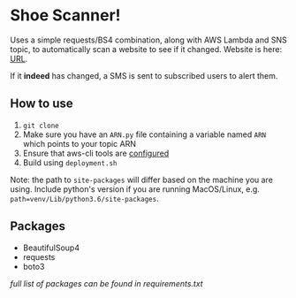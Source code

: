# Shoe Scanner!

Uses a simple requests/BS4 combination, along with AWS Lambda and SNS topic, to automatically scan a website to see if it changed. Website is here: [URL](https://eflash-sg.doverstreetmarket.com/password).

If it **indeed** has changed, a SMS is sent to subscribed users to alert them.

## How to use
1. `git clone` 
2. Make sure you have an `ARN.py` file containing a variable named `ARN` which points to your topic ARN
3. Ensure that aws-cli tools are [configured](https://docs.aws.amazon.com/cli/latest/userguide/cli-chap-getting-started.html)
4. Build using `deployment.sh`

Note: the path to `site-packages` will differ based on the machine you are using. Include python's version if you are running MacOS/Linux, e.g. `path=venv/Lib/python3.6/site-packages`.

## Packages
- BeautifulSoup4
- requests
- boto3

*full list of packages can be found in requirements.txt*
